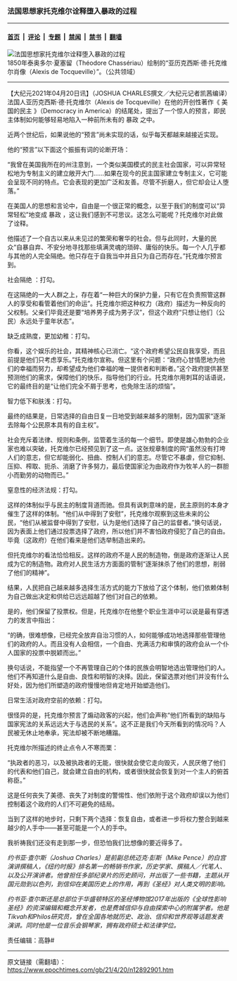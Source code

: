 ### 法国思想家托克维尔诠释堕入暴政的过程

---

#### [首页](../../../..?n12892901) &nbsp;|&nbsp; [评论](../../../../../epoch-comment?n12892901) &nbsp;|&nbsp; [专题](../../../../../epoch-special?n12892901) &nbsp;|&nbsp; [禁闻](../../../../../epoch-news?n12892901) &nbsp;|&nbsp; [禁书](../../../../../books?n12892901) &nbsp;|&nbsp; [翻墙](https://github.com/gfw-breaker/nogfw/blob/master/README.md?n12892901)


<div><img alt="法国思想家托克维尔诠释堕入暴政的过程" class="attachment-djy_600_400 size-djy_600_400 wp-post-image" src="https://i.epochtimes.com/assets/uploads/2021/04/id12892903-alexis-de-tocqueville-700x420-600x400.jpg"/>
<div class="caption">
 1850年泰奥多尔·夏塞留（Théodore Chassériau）绘制的“亚历克西斯·德·托克维尔肖像（Alexis de Tocqueville）”。（公共领域）
</div></div><hr/><div class="post_content" id="artbody" itemprop="articleBody">
 <!-- article content begin -->
 <p>
  【大纪元2021年04月20日讯】（JOSHUA CHARLES撰文／大纪元记者凯茜编译）法国人亚历克西斯·德·托克维尔（Alexis de Tocqueville）在他的开创性著作《
  <ok href="https://www.epochtimes.com/gb/tag/%E7%BE%8E%E5%9B%BD%E7%9A%84%E6%B0%91%E4%B8%BB.html">
   美国的民主
  </ok>
  》（Democracy in America）的结尾处，提出了一个惊人的预言，即民主体制如何能够轻易地陷入一种前所未有的
  <ok href="https://www.epochtimes.com/gb/tag/%E6%9A%B4%E6%94%BF.html">
   暴政
  </ok>
  之中。
 </p>
 <p>
  近两个世纪后，如果说他的“预言”尚未实现的话，似乎每天都越来越接近实现。
 </p>
 <p>
  他的“预言”以下面这个振振有词的论断开场：
 </p>
 <p>
  “我曾在美国我所在的州注意到，一个类似美国模式的民主社会国家，可以异常轻松地为专制主义的建立敞开大门……如果在现今的民主国家建立专制主义，它可能会呈现不同的特点。它会表现的更加广泛和友善。尽管不折磨人，但它却会让人堕落。”
 </p>
 <p>
  在美国人的思想和言论中，自由是一个很正常的概念，以至于我们的制度可以“异常轻松”地变成
  <ok href="https://www.epochtimes.com/gb/tag/%E6%9A%B4%E6%94%BF.html">
   暴政
  </ok>
  ，这让我们感到不可思议。这怎么可能呢？托克维尔对此做了诠释。
 </p>
 <p>
  他描述了一个自古以来从未见过的繁荣和奢华的社会。但与此同时，大量的民众“自暴自弃、不安分地寻找那些填满灵魂的琐碎、庸俗的快乐。每一个人几乎都与其他的人完全隔绝。他只存在于自我当中并且只为自己而存在。”托克维尔预言到。
 </p>
 <p>
  <ok href="https://www.epochtimes.com/gb/tag/%E7%A4%BE%E4%BC%9A%E9%9A%94%E7%BB%9D.html">
   社会隔绝
  </ok>
  ：打勾。
 </p>
 <p>
  在这隔绝的一大人群之上，存在着“一种巨大的保护力量，只有它在负责照管这群人的享受和看管着他们的命运”。托克维尔把这种权力（政府）描述为一种反向的父权制。父亲们毕竟还是要“培养男子成为男子汉”，但这个政府“只想让他们（公民）永远处于童年状态”。
 </p>
 <p>
  缺乏成熟度，更加幼稚：打勾。
 </p>
 <p>
  你看，这个娱乐的社会，其精神核心已消亡。“这个政府希望公民自我享受，而且前提是他们只考虑享乐。”托克维尔宣称。但这里有个问题：“政府心甘情愿地为他们的幸福而努力，却希望成为他们幸福的唯一提供者和判断者。”这个政府提供甚至预测他们的需求，保障他们的快乐，指导他们的行业。托克维尔用刺耳的话语说，它的最终目的是“让他们完全不屑于思考，也免除生活的烦恼”。
 </p>
 <p>
  智力低下和肤浅：打勾。
 </p>
 <p>
  最终的结果是，日常选择的自由日复一日地受到越来越多的限制，因为国家“逐渐去除每个公民原本具有的自主权”。
 </p>
 <p>
  社会充斥着法律、规则和条例，监管着生活的每一个细节。即使是雄心勃勃的企业家也难以突破，托克维尔已经预见到了这一点。这张规章制度的网“虽然没有打垮人们的意志，但它却能弱化、扭曲、控制人们的意志。尽管它不暴虐，但它抑制、压抑、榨取、扼杀、消磨了许多努力，最后使国家沦为由政府作为牧羊人的一群胆小而勤劳的动物而已。”
 </p>
 <p>
  窒息性的经济法规：打勾。
 </p>
 <p>
  这样的体制似乎与民主的制度背道而驰。但具有讽刺意味的是，民主原则的本身才催生了这样的体制。“他们从中得到了安慰”，托克维尔观察到这些未来的公民，“他们从被监督中得到了安慰，认为是他们选择了自己的监督者。”换句话说，因为表面上他们通过投票选择了政府，所以他们并不害怕政府侵犯了自己的自由。毕竟（这政府）在他们看来是他们选举制造出来的。
 </p>
 <p>
  但托克维尔的看法恰恰相反。这样的政府不是人民的制造物，倒是政府逐渐让人民成为它的制造物。政府对人民生活方方面面的管制“逐渐抹杀了他们的思想，削弱了他们的精神”。
 </p>
 <p>
  结果，人民把自己越来越多选择生活方式的能力下放给了这个体制，他们依赖体制为自己做出决定和供给已远远超越了他们对自己的依赖。
 </p>
 <p>
  是的，他们保留了投票权。但是，托克维尔在他整个职业生涯中可以说是最有穿透力的发言中指出：
 </p>
 <p>
  “的确，很难想像，已经完全放弃自治习惯的人，如何能够成功地选择那些管理他们的政府的人。而且没有人会相信，一个自由、充满活力和审慎的政府会从一个仆人国家的投票中脱颖而出。”
 </p>
 <p>
  换句话说，不能指望一个不再管理自己的个体的民族会明智地选出管理他们的人。他们不再知道什么是自由、良性和明智的决择。因此，保留选票对他们并没有什么好处，因为他们所塑造的政府慢慢地但肯定地开始塑造他们。
 </p>
 <p>
  日常生活对政府空前的依赖：打勾。
 </p>
 <p>
  很怪异的是，托克维尔预言了煽动政客的兴起，他们会声称“他们所看到的缺陷与国家宪法的关系远远大于与选民的关系”。这不正是我们今天所看到的情况吗？人民被无休止地奉承，宪法却被不断地糟蹋。
 </p>
 <p>
  托克维尔所描述的终止点令人不寒而栗：
 </p>
 <p>
  “执政者的恶习，以及被执政者的无能，很快就会使它走向毁灭，人民厌倦了他们的代表和他们自己，就会建立自由的机构，或者很快就会恢复到对一个主人的俯首称臣。”
 </p>
 <p>
  这是任何丧失了美德、丧失了对制度的警惕性、他们依附于这个政府却误以为他们控制着这个政府的人们不可避免的结局。
 </p>
 <p>
  当到了这样的地步时，只剩下两个选择：恢复自由，或者进一步将权力整合到越来越少的人手中——甚至可能是一个人的手中。
 </p>
 <p>
  我祈祷我们还没有走到那一步，但恐怕我们比想像的要近得多了。
 </p>
 <p>
  <em>
   约书亚·查尔斯（Joshua Charles）是前副总统迈克·彭斯（Mike Pence）的白宫演讲撰稿人，《纽约时报》排名第一的畅销书作家，历史学家、撰稿人／代笔人、以及公开演讲者。他曾担任多部纪录片的历史顾问，并出版了一些书籍，主题从开国元勋到以色列，到信仰在美国历史上的作用，再到《圣经》对人类文明的影响。
  </em>
 </p>
 <p>
  <em>
   约书亚·查尔斯还是总部位于华盛顿特区的圣经博物馆2017年出版的《全球性影响圣经》的资深编辑和概念开发者，也是费城信仰与自由探索中心的附属学者。他是Tikvah和Philos研究员，曾在全国各地就历史、政治、信仰和世界观等话题发表演讲。同时他是一位音乐会钢琴家，拥有政府硕士和法律学位。
  </em>
 </p>
 <p>
  责任编辑：高静#
 </p>
 <!-- article content end -->
 <div id="below_article_ad">
 </div>
</div>


---

原文链接（需翻墙）：https://www.epochtimes.com/gb/21/4/20/n12892901.htm